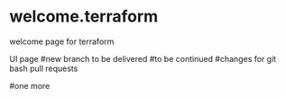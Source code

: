 # welcome.terraform
welcome page for terraform

UI page
#new branch to be delivered
#to be continued
#changes for git bash pull requests


#one more

